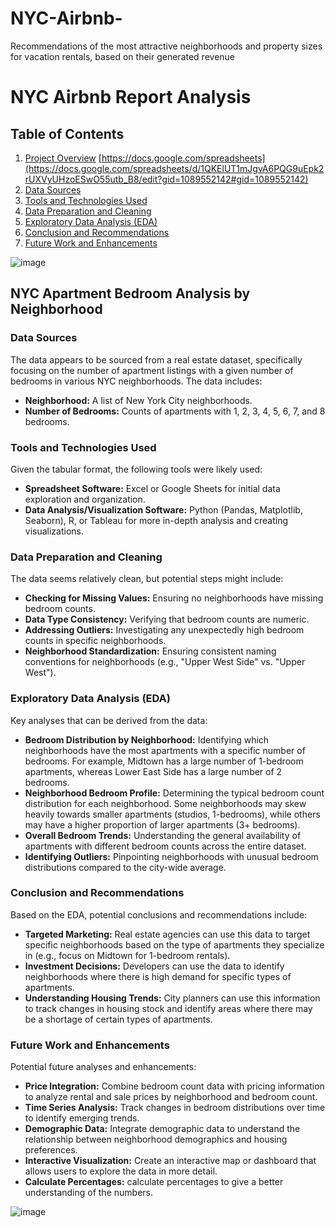 # NYC-Airbnb-
Recommendations of the most attractive neighborhoods and property sizes for vacation rentals, based on their generated revenue

# NYC Airbnb Report Analysis

## Table of Contents

1. [Project Overview](#project-overview)        [https://docs.google.com/spreadsheets](https://docs.google.com/spreadsheets/d/1QKElUT1mJgvA6PQG9uEpk2rUXVyUHzoESwO55utb_B8/edit?gid=1089552142#gid=1089552142)
2. [Data Sources](#data-sources)
3. [Tools and Technologies Used](#tools-and-technologies-used)
4. [Data Preparation and Cleaning](#data-preparation-and-cleaning)
5. [Exploratory Data Analysis (EDA)](#exploratory-data-analysis-eda)
6. [Conclusion and Recommendations](#conclusion-and-recommendations)
7. [Future Work and Enhancements](#future-work-and-enhancements)

![image](https://github.com/user-attachments/assets/723fa950-41f8-455d-b8db-7ca2622846a7)


## NYC Apartment Bedroom Analysis by Neighborhood

### Data Sources

The data appears to be sourced from a real estate dataset, specifically focusing on the number of apartment listings with a given number of bedrooms in various NYC neighborhoods. The data includes:

*   **Neighborhood:**  A list of New York City neighborhoods.
*   **Number of Bedrooms:** Counts of apartments with 1, 2, 3, 4, 5, 6, 7, and 8 bedrooms.

### Tools and Technologies Used

Given the tabular format, the following tools were likely used:

*   **Spreadsheet Software:** Excel or Google Sheets for initial data exploration and organization.
*   **Data Analysis/Visualization Software:** Python (Pandas, Matplotlib, Seaborn), R, or Tableau for more in-depth analysis and creating visualizations.

### Data Preparation and Cleaning

The data seems relatively clean, but potential steps might include:

*   **Checking for Missing Values:** Ensuring no neighborhoods have missing bedroom counts.
*   **Data Type Consistency:** Verifying that bedroom counts are numeric.
*   **Addressing Outliers:** Investigating any unexpectedly high bedroom counts in specific neighborhoods.
*   **Neighborhood Standardization:** Ensuring consistent naming conventions for neighborhoods (e.g., "Upper West Side" vs. "Upper West").

### Exploratory Data Analysis (EDA)

Key analyses that can be derived from the data:

*   **Bedroom Distribution by Neighborhood:** Identifying which neighborhoods have the most apartments with a specific number of bedrooms. For example, Midtown has a large number of 1-bedroom apartments, whereas Lower East Side has a large number of 2 bedrooms.
*   **Neighborhood Bedroom Profile:** Determining the typical bedroom count distribution for each neighborhood. Some neighborhoods may skew heavily towards smaller apartments (studios, 1-bedrooms), while others may have a higher proportion of larger apartments (3+ bedrooms).
*   **Overall Bedroom Trends:** Understanding the general availability of apartments with different bedroom counts across the entire dataset.
*   **Identifying Outliers:** Pinpointing neighborhoods with unusual bedroom distributions compared to the city-wide average.

### Conclusion and Recommendations

Based on the EDA, potential conclusions and recommendations include:

*   **Targeted Marketing:** Real estate agencies can use this data to target specific neighborhoods based on the type of apartments they specialize in (e.g., focus on Midtown for 1-bedroom rentals).
*   **Investment Decisions:** Developers can use the data to identify neighborhoods where there is high demand for specific types of apartments.
*   **Understanding Housing Trends:** City planners can use this information to track changes in housing stock and identify areas where there may be a shortage of certain types of apartments.

### Future Work and Enhancements

Potential future analyses and enhancements:

*   **Price Integration:** Combine bedroom count data with pricing information to analyze rental and sale prices by neighborhood and bedroom count.
*   **Time Series Analysis:** Track changes in bedroom distributions over time to identify emerging trends.
*   **Demographic Data:** Integrate demographic data to understand the relationship between neighborhood demographics and housing preferences.
*   **Interactive Visualization:** Create an interactive map or dashboard that allows users to explore the data in more detail.
*    **Calculate Percentages:** calculate percentages to give a better understanding of the numbers.





![image](https://github.com/user-attachments/assets/9aec7893-5c17-42f1-ac00-c9253054a3de)
